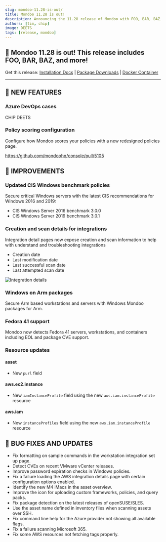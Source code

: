 ```yaml
---
slug: mondoo-11.28-is-out/
title: Mondoo 11.28 is out!
description: Announcing the 11.28 release of Mondoo with FOO, BAR, BAZ, and more!
authors: [tim, chip]
image: DEETS
tags: [release, mondoo]
---
```


## 🥳 Mondoo 11.28 is out! This release includes FOO, BAR, BAZ, and more!

Get this release: [Installation Docs](https://mondoo.com/docs/cnspec/) | [Package Downloads](https://releases.mondoo.com/cnspec/) | [Docker Container](https://hub.docker.com/r/mondoo/cnspec)

---

## 🎉 NEW FEATURES

### Azure DevOps cases

CHIP DEETS

### Policy scoring configuration

Configure how Mondoo scores your policies with a new redesigned policies page.

https://github.com/mondoohq/console/pull/5105

## 🧹 IMPROVEMENTS

### Updated CIS Windows benchmark policies

Secure critical Windows servers with the latest CIS recommendations for Windows 2016 and 2019:

- CIS Windows Server 2016 benchmark 3.0.0
- CIS Windows Server 2019 benchmark 3.0.1

### Creation and scan details for integrations

Integration detail pages now expose creation and scan information to help with understand and troubleshooting integrations

- Creation date
- Last modification date
- Last successful scan date
- Last attempted scan date

![Integration details](/img/releases/2024-10-29-mondoo-11.28-is-out/integration_details.png)

### Windows on Arm packages

Secure Arm based workstations and servers with Windows Mondoo packages for Arm.

### Fedora 41 support

Mondoo now detects Fedora 41 servers, workstations, and containers including EOL and package CVE support.

### Resource updates

#### asset

- New `purl` field

#### aws.ec2.instance

- New `iamInstanceProfile` field using the new `aws.iam.instanceProfile` resource

#### aws.iam

- New `instanceProfiles` field using the new `aws.iam.instanceProfile` resource

## 🐛 BUG FIXES AND UPDATES

- Fix formatting on sample commands in the workstation integration set up page.
- Detect CVEs on recent VMware vCenter releases.
- Improve password expiration checks in Windows policies.
- Fix a failure loading the AWS integration details page with certain configuration options enabled.
- Identify the new M4 iMacs in the asset overview.
- Improve the icon for uploading custom frameworks, policies, and query packs.
- Fix package detection on the latest releases of openSUSE/SLES.
- Use the asset name defined in inventory files when scanning assets over SSH.
- Fix command line help for the Azure provider not showing all available flags.
- Fix a failure scanning Microsoft 365.
- Fix some AWS resources not fetching tags properly.
